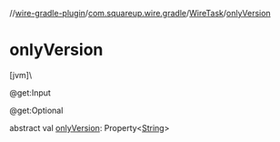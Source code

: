 //[wire-gradle-plugin](../../../index.md)/[com.squareup.wire.gradle](../index.md)/[WireTask](index.md)/[onlyVersion](only-version.md)

# onlyVersion

[jvm]\

@get:Input

@get:Optional

abstract val [onlyVersion](only-version.md): Property&lt;[String](https://kotlinlang.org/api/latest/jvm/stdlib/kotlin/-string/index.html)&gt;
